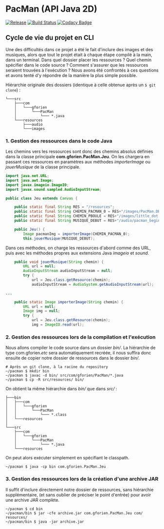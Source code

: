 PacMan (API Java 2D)
=================
[![Release](https://img.shields.io/github/release/gforien/pacman.svg)](https://github.com/gforien/PacMan/releases)
[![Build Status](https://travis-ci.org/gforien/PacMan.svg?branch=master)](https://travis-ci.org/gforien/PacMan)
[![Codacy Badge](https://api.codacy.com/project/badge/Grade/699010f64cc548d89e8c333bcfb419c6)](https://www.codacy.com/app/kyoto-public/PacMan?utm_source=github.com&amp;utm_medium=referral&amp;utm_content=gforien/PacMan&amp;utm_campaign=Badge_Grade)


## Cycle de vie du projet en CLI
Une des difficultés dans ce projet a été le fait d'inclure des images et des musiques, alors que tout le projet était à chaque étape compilé à la main, dans un terminal. Dans quel dossier placer les ressources ? Quel chemin spécifier dans le code source ? Comment s'assurer que les ressources seraient trouvées à l'exécution ? Nous avons été confrontés à ces questions et avons tenté d'y répondre de la manière la plus simple possible.

Hiérarchie originale des dossiers (identique à celle obtenue après un `$ git clone`) : 
```
└───src
    ├───com
    │   └───gforien
    │       └───PacMan
    │           └─── *.java
    └───resources
        ├───audio
        └───images
```


### 1. Gestion des ressources dans le code Java

Les chemins vers les ressources sont donc des chemins absolus définies dans la classe principale **com.gforien.PacMan.Jeu**. On les chargera en passant ces ressources en paramètres aux méthodes *importerImage* ou *jouerMusique* de la classe principale.
```java
import java.net.URL;
import java.awt.Image;
import javax.imageio.ImageIO;
import javax.sound.sampled.AudioInputStream;

public class Jeu extends Canvas {

    public static final String RES = "/resources";
    public static final String CHEMIN_PACMAN_0 = RES+"/images/PacMan.DROITE/5.png";
    public static final String CHEMIN_PBOULE = RES+"/images/little_dot.png";
    public static final String MUSIQUE_DEBUT = RES+"/audio/pacman_beginning.wav";

    public Jeu() {
        Image pacmanImg = importerImage(CHEMIN_PACMAN_0);
        this.jouerMusique(MUSIQUE_DEBUT);
```

Dans ces méthodes, on charge les ressources d'abord comme des URL, puis avec les méthodes propres aux extensions Java *imageio* et *sound*.
```java
    public void jouerMusique(String chemin) {
        URL url = null;
        AudioInputStream audioInputStream = null;
        try {
            url = Jeu.class.getResource(chemin);
            audioInputStream = AudioSystem.getAudioInputStream(url);

...

    public static Image importerImage(String chemin) {
        URL url = null;
        Image img = null;
        try {
            url = Jeu.class.getResource(chemin);
            img = ImageIO.read(url);
```


### 2. Gestion des ressources lors de la compilation et l'exécution

Nous allons compiler le code source dans un dossier *bin/*. La hiérarchie de type com.gforien.*etc* sera automatiquement recréée, il nous suffira donc ensuite de copier notre dossier de ressources dans le dossier *bin/*.
```
# Après un git clone, à la racine du repository
~/pacman $ mkdir bin
~/pacman $ javac -d bin/ src/com/gforien/PacMan/*.java
~/pacman $ cp -R src/resources/ bin/
```

On obtient la même hiérarchie dans *bin/* que dans *src/* : 
```
├───bin
│   ├───com
│   │   └───gforien
│   │       └───PacMan
│   │           └─── *.class
│   └───resources
│
└───src
    ├───com
    │   └───gforien
    │       └───PacMan
    │           └─── *.java
    └───resources
```

On peut alors exécuter simplement en spécifiant le classpath.
```
~/pacman $ java -cp bin com.gforien.PacMan.Jeu
```

### 3. Gestion des ressources lors de la création d'une archive JAR

Il suffit d'inclure directement notre dossier de ressources, sans hiérarchie supplémentaire, (et sans oublier de préciser le point d'entrée) pour avoir une archive JAR complète.
```
~/pacman $ cd bin
~/pacman/bin $ jar -cfe archive.jar com.gforien.PacMan.Jeu com/ resources/
~/pacman/bin $ java -jar archive.jar
```
